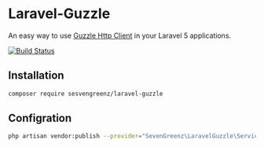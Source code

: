 # Laravel-Guzzle

An easy way to use [Guzzle Http Client](https://github.com/guzzle/guzzle) in your Laravel 5 applications.

[![Build Status](https://travis-ci.org/sevengreenz/laravel-guzzle.svg?branch=master)](https://travis-ci.org/sevengreenz/laravel-guzzle)

## Installation

```sh
composer require sesvengreenz/laravel-guzzle
```

## Configration

```sh
php artisan vendor:publish --provider="SevenGreenz\LaravelGuzzle\ServiceProvider"
```
